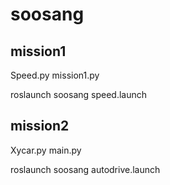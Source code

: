 # soosang

## mission1
Speed.py
mission1.py

roslaunch soosang speed.launch

## mission2
Xycar.py
main.py

roslaunch soosang autodrive.launch
